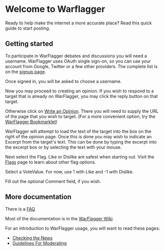 # Welcome to Warflagger


Ready to help make the internet a more accurate place? Read this quick guide to start posting.


## Getting started

To participate in WarFlagger debates and discussions you will need a username. WarFlagger uses OAuth single sign-on, so you can use your account from Google, Twitter or a few other providers. The complete list is on the [signup page](http://warflagger.net/clath/login).

Once signed in, you will be asked to choose a username.

Now you may proceed to creating an opinion. If you wish to respond to a target that is already on WarFlagger, you may click the reply button on that target. 

Otherwise click on [Write an Opinion](http://warflagger.net/opinion/). There you will need to supply the URL of the page that you wish to target. (For a more convenient option, try the [WarFlagger Bookmarklet](https://github.com/BnMcGn/warflagger/wiki/Bookmarklet))

WarFlagger will attempt to load the text of the target into the box on the right of the opinion page. Once this is done you may wish to indicate an Excerpt from the target's text. This can be done by typing the excerpt into the excerpt box or by selecting the text with your mouse. 

Next select the Flag. Like or Dislike are safest when starting out. Visit the [Flags](http://warflagger.net/flags/) page to learn about other flag options.

Select a VoteValue. For now, use 1 with Like and -1 with Dislike.

Fill out the optional Comment field, if you wish.

## More documentation

There is a [FAQ](http://warflagger.net/faq/)

Most of the documentation is in the [WarFlagger Wiki](https://github.com/BnMcGn/warflagger/wiki/).

For an introduction to WarFlagger usage, you will want to read these pages:

- [Checking the News](https://github.com/BnMcGn/warflagger/wiki/Checking-the-News)
- [Guidelines For Moderating](https://github.com/BnMcGn/warflagger/wiki/Guidelines-for-Moderating)
